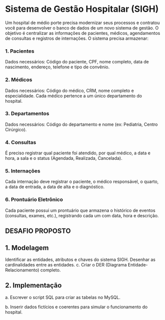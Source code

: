 
# Sistema de Gestão Hospitalar (SIGH)


Um hospital de médio porte precisa modernizar seus processos e contratou você para desenvolver o banco de dados
de um novo sistema de gestão. O objetivo é centralizar as informações de pacientes, médicos, agendamentos de
consultas e registros de internações.
O sistema precisa armazenar:
### 1. Pacientes
Dados necessários: Código do paciente, CPF, nome completo, data de nascimento, endereço, telefone e tipo de
convênio.
### 2. Médicos
Dados necessários: Código do médico, CRM, nome completo e especialidade.
Cada médico pertence a um único departamento do hospital.
### 3. Departamentos
Dados necessários: Código do departamento e nome (ex: Pediatria, Centro Cirúrgico).
### 4. Consultas
É preciso registrar qual paciente foi atendido, por qual médico, a data e hora, a sala e o status (Agendada, Realizada,
Cancelada).
### 5. Internações
Cada internação deve registrar o paciente, o médico responsável, o quarto, a data de entrada, a data de alta e o
diagnóstico.
### 6. Prontuário Eletrônico
Cada paciente possui um prontuário que armazena o histórico de eventos (consultas, exames, etc.), registrando cada
um com data, hora e descrição.
## DESAFIO PROPOSTO

## 1. Modelagem
Identificar as entidades, atributos e chaves do sistema SIGH. Desenhar as cardinalidades entre as entidades.
c. Criar o DER (Diagrama Entidade-Relacionamento) completo.

## 2. Implementação
a. Escrever o script SQL para criar as tabelas no MySQL.

b. Inserir dados fictícios e coerentes para simular o funcionamento do hospital.
